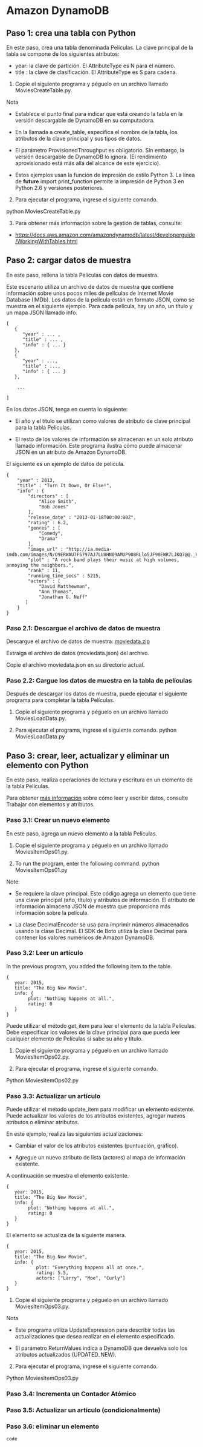 # Amazon DynamoDB

## Paso 1: crea una tabla con Python
En este paso, crea una tabla denominada Películas. La clave principal de la 
tabla se compone de los siguientes atributos:

* year: la clave de partición. El AttributeType es N para el número. 
* title : la clave de clasificación. El AttributeType es S para cadena.

1. Copie el siguiente programa y péguelo en un archivo llamado MoviesCreateTable.py.

Nota
* Establece el punto final para indicar que está creando la tabla en la versión 
descargable de DynamoDB en su computadora.

* En la llamada a create_table, especifica el nombre de la tabla, los atributos 
de la clave principal y sus tipos de datos.

* El parámetro ProvisionedThroughput es obligatorio. Sin embargo, la versión 
descargable de DynamoDB lo ignora. (El rendimiento aprovisionado está más allá 
del alcance de este ejercicio).

* Estos ejemplos usan la función de impresión de estilo Python 3. La línea de 
__future__ import print_function permite la impresión de Python 3 en Python 
2.6 y versiones posteriores.

2. Para ejecutar el programa, ingrese el siguiente comando.

python MoviesCreateTable.py

3. Para obtener más información sobre la gestión de tablas, consulte:

* https://docs.aws.amazon.com/amazondynamodb/latest/developerguide/WorkingWithTables.html


## Paso 2: cargar datos de muestra

En este paso, rellena la tabla Películas con datos de muestra.

Este escenario utiliza un archivo de datos de muestra que contiene información 
sobre unos pocos miles de películas de Internet Movie Database (IMDb). Los datos 
de la película están en formato JSON, como se muestra en el siguiente ejemplo. 
Para cada película, hay un año, un título y un mapa JSON llamado info.

```
[
   {
      "year" : ... ,
      "title" : ... ,
      "info" : { ... }
   },
   {
      "year" : ...,
      "title" : ...,
      "info" : { ... }
   },

    ...

]
```


En los datos JSON, tenga en cuenta lo siguiente:

* El año y el título se utilizan como valores de atributo de clave principal para la tabla Películas.

* El resto de los valores de información se almacenan en un solo atributo llamado información. Este programa ilustra cómo puede almacenar JSON en un atributo de Amazon DynamoDB.

El siguiente es un ejemplo de datos de película.

```
{
    "year" : 2013,
    "title" : "Turn It Down, Or Else!",
    "info" : {
        "directors" : [
            "Alice Smith",
            "Bob Jones"
        ],
        "release_date" : "2013-01-18T00:00:00Z",
        "rating" : 6.2,
        "genres" : [
            "Comedy",
            "Drama"
        ],
        "image_url" : "http://ia.media-imdb.com/images/N/O9ERWAU7FS797AJ7LU8HN09AMUP908RLlo5JF90EWR7LJKQ7@@._V1_SX400_.jpg",
        "plot" : "A rock band plays their music at high volumes, annoying the neighbors.",
        "rank" : 11,
        "running_time_secs" : 5215,
        "actors" : [
            "David Matthewman",
            "Ann Thomas",
            "Jonathan G. Neff"
       ]
    }
}
```


### Paso 2.1: Descargue el archivo de datos de muestra

Descargue el archivo de datos de muestra: [moviedata.zip](https://docs.aws.amazon.com/amazondynamodb/latest/developerguide/samples/moviedata.zip)

Extraiga el archivo de datos (moviedata.json) del archivo.

Copie el archivo moviedata.json en su directorio actual.

### Paso 2.2: Cargue los datos de muestra en la tabla de películas

Después de descargar los datos de muestra, puede ejecutar el siguiente programa para completar la tabla Películas.

1. Copie el siguiente programa y péguelo en un archivo llamado MoviesLoadData.py.

2. Para ejecutar el programa, ingrese el siguiente comando. 
python MoviesLoadData.py



## Paso 3: crear, leer, actualizar y eliminar un elemento con Python

En este paso, realiza operaciones de lectura y escritura en un elemento de la 
tabla Películas. 

Para obtener [más información](https://docs.aws.amazon.com/amazondynamodb/latest/developerguide/WorkingWithItems.html) sobre cómo leer y escribir datos, consulte Trabajar 
con elementos y atributos.


### Paso 3.1: Crear un nuevo elemento
En este paso, agrega un nuevo elemento a la tabla Películas. 
1. Copie el siguiente programa y péguelo en un archivo llamado MoviesItemOps01.py.

2. To run the program, enter the following command.
python MoviesItemOps01.py

Note:

* Se requiere la clave principal. Este código agrega un elemento que tiene una clave principal (año, título) y atributos de información. El atributo de información almacena JSON de muestra que proporciona más información sobre la película.

* La clase DecimalEncoder se usa para imprimir números almacenados usando la clase Decimal. El SDK de Boto utiliza la clase Decimal para contener los valores numéricos de Amazon DynamoDB.

### Paso 3.2: Leer un artículo
In the previous program, you added the following item to the table.

```
{
   year: 2015,
   title: "The Big New Movie",
   info: {
        plot: "Nothing happens at all.",
        rating: 0
   }
}
```

Puede utilizar el método get_item para leer el elemento de la tabla Películas. Debe especificar los valores de la clave principal para que pueda leer cualquier elemento de Películas si sabe su año y título.

1. Copie el siguiente programa y péguelo en un archivo llamado MoviesItemOps02.py.

2. Para ejecutar el programa, ingrese el siguiente comando. 

Python MoviesItemOps02.py


### Paso 3.3: Actualizar un artículo

Puede utilizar el método update_item para modificar un elemento existente. Puede actualizar los valores de los atributos existentes, agregar nuevos atributos o eliminar atributos.

En este ejemplo, realiza las siguientes actualizaciones:

* Cambiar el valor de los atributos existentes (puntuación, gráfico).

* Agregue un nuevo atributo de lista (actores) al mapa de información existente.

A continuación se muestra el elemento existente.
```
{
   year: 2015,
   title: "The Big New Movie",
   info: {
        plot: "Nothing happens at all.",
        rating: 0
   }
}
```
El elemento se actualiza de la siguiente manera.
```
{
   year: 2015,
   title: "The Big New Movie",
   info: {
           plot: "Everything happens all at once.",
           rating: 5.5,
           actors: ["Larry", "Moe", "Curly"]
   }
}
```

1. Copie el siguiente programa y péguelo en un archivo llamado MoviesItemOps03.py.

Nota
* Este programa utiliza UpdateExpression para describir todas las actualizaciones que desea realizar en el elemento especificado.

* El parámetro ReturnValues indica a DynamoDB que devuelva solo los atributos actualizados (UPDATED_NEW).

2. Para ejecutar el programa, ingrese el siguiente comando. 

Python MoviesItemOps03.py


### Paso 3.4: Incrementa un Contador Atómico
### Paso 3.5: Actualizar un artículo (condicionalmente)
### Paso 3.6: eliminar un elemento

```
code
```


